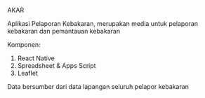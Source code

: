 AKAR

Aplikasi Pelaporan Kebakaran, merupakan media untuk pelaporan kebakaran dan pemantauan kebakaran

Komponen:

1. React Native
2. Spreadsheet & Apps Script
3. Leaflet

Data bersumber dari data lapangan seluruh pelapor kebakaran
